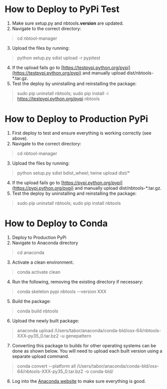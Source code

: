 # How to Deploy to PyPi Test

1. Make sure setup.py and nbtools.__version__ are updated.
2. Navigate to the correct directory:
> cd nbtool-manager
3. Upload the files by running:
> python setup.py sdist upload -r pypitest
4. If the upload fails go to [https://testpypi.python.org/pypi](https://testpypi.python.org/pypi) and manually upload dist/nbtools-*.tar.gz.
5. Test the deploy by uninstalling and reinstalling the package: 
> sudo pip uninstall nbtools;
> sudo pip install -i https://testpypi.python.org/pypi nbtools

# How to Deploy to Production PyPi

1. First deploy to test and ensure everything is working correctly (see above).
2. Navigate to the correct directory:
> cd nbtool-manager
3. Upload the files by running:
> python setup.py sdist bdist_wheel; twine upload dist/*
4. If the upload fails go to [https://pypi.python.org/pypi](https://pypi.python.org/pypi) and manually upload dist/nbtools-*.tar.gz.
5. Test the deploy by uninstalling and reinstalling the package: 
> sudo pip uninstall nbtools;
> sudo pip install nbtools

# How to Deploy to Conda

1. Deploy to Production PyPi
2. Navigate to Anaconda directory
> cd anaconda
3. Activate a clean environment.
> conda activate clean
4. Run the following, removing the existing directory if necessary:
> conda skeleton pypi nbtools --version XXX
5. Build the package:
> conda build nbtools
6. Upload the newly built package:
> anaconda upload /Users/tabor/anaconda/conda-bld/osx-64/nbtools-XXX-py35_0.tar.bz2 -u genepattern
7. Converting this package to builds for other operating systems can be done as shown below. You will need to upload each
built version using a separate upload command.
> conda convert --platform all /Users/tabor/anaconda/conda-bld/osx-64/nbtools-XXX-py35_0.tar.bz2 -o conda-bld/
8. Log into the [Anaconda website](https://anaconda.org/) to make sure everything is good.